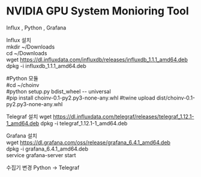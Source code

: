 # NVIDIA GPU System Monioring Tool 

Influx , Python , Grafana  

Influx 설치  
mkdir ~/Downloads  
cd ~/Downloads  
wget https://dl.influxdata.com/influxdb/releases/influxdb_1.1.1_amd64.deb  
dpkg -i influxdb_1.1.1_amd64.deb    
  
#Python 모듈   
#cd ~/choinv  
#python setup.py bdist_wheel -- universal   
#pip install choinv-0.1-py2.py3-none-any.whl
#twine upload dist/choinv-0.1-py2.py3-none-any.whl  

Telegraf 설치
wget https://dl.influxdata.com/telegraf/releases/telegraf_1.12.1-1_amd64.deb
dpkg -i telegraf_1.12.1-1_amd64.deb

Grafana 설치  
wget https://dl.grafana.com/oss/release/grafana_6.4.1_amd64.deb   
dpkg -i grafana_6.4.1_amd64.deb  
service grafana-server start  

수집기 변경
Python -> Telegraf 
